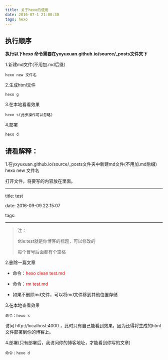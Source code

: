 ```yaml
---
title: 关于hexo的使用
date: 2016-07-1 21:00:30
tags: hexo
---
```



## 执行顺序
**执行以下hexo 命令需要在yxyuxuan.github.io/source/_posts文件夹下**

1.新建md文件(不用加.md后缀）

    hexo new 文件名

2.生成html文件
 
	hexo g    
3.在本地看看效果

	hexo s(此步操作可以忽略)
4.部署

	hexo d

## **请看解释：**

1.在yxyuxuan.github.io/source/_posts文件夹中新建md文件(不用加.md后缀)
hexo new 文件名

打开文件，将要写的内容放在里面。

---
title: test

date: 2016-09-09 22:15:07

tags:

---
> 注：
> 
> title:test就是你博客的标题，可以修改的
> 
> 每个冒号后面都有个空格

2.删除一篇文章

- 命令：<font color="red">hexo clean test.md</font>

- 命令：<font color="red">rm test.md</font>

- 如果不删除md文件，可以将md文件移到其他位置存储


3.在本地查看效果

	命令：hexo s
访问 http://localhost:4000 ，此时只有自己能看到效果，因为还得将生成的html文件部署到你的博客上。

4.部署(只有部署后，我访问你的博客地址，才能看到你写的文章)

    命令：hexo d

